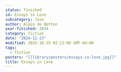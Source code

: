 ```yaml
---
status: finished
id: Essays in Love
subcategory: love
author: Alain de Botton
year-finished: 2024
category: fiction
date: "2024-12-23"
modified: 2025-10-25 02:11:08 GMT-04:00
tags:
  - fiction
posters: "[[library/posters/essays-in-love.jpg]]"
title: Essays in Love
---
```

